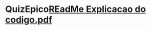 # QuizEpico[REadMe Explicacao do codigo.pdf](https://github.com/B1nstock/QuizEpico/files/10493954/REadMe.Explicacao.do.codigo.pdf)
